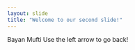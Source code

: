```yaml
---
layout: slide
title: "Welcome to our second slide!"
---
```

Bayan Mufti
Use the left arrow to go back!
